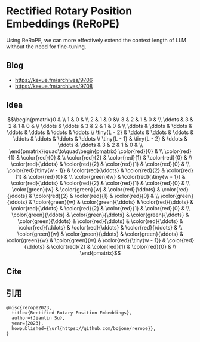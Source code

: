 # Rectified Rotary Position Embeddings (ReRoPE)

Using ReRoPE, we can more effectively extend the context length of LLM without the need for fine-tuning.

## Blog

- https://kexue.fm/archives/9706
- https://kexue.fm/archives/9708

## Idea

$$\begin{pmatrix}0 & \\ 
1 & 0 & \\ 
2 & 1 & 0 &\\ 
3 & 2 & 1 & 0 & \\ 
\ddots & 3 & 2 & 1 & 0 & \\ 
\ddots & \ddots & 3 & 2 & 1 & 0 & \\ 
\ddots & \ddots & \ddots & \ddots & \ddots & \ddots & \ddots \\ 
\tiny{L - 2} & \ddots & \ddots & \ddots & \ddots & \ddots & \ddots & \ddots \\ 
\tiny{L - 1} & \tiny{L - 2} & \ddots & \ddots & \ddots & 3 & 2 & 1 & 0 & \\ 
\end{pmatrix}\quad\to\quad\begin{pmatrix} 
\color{red}{0} & \\ 
\color{red}{1} & \color{red}{0} & \\ 
\color{red}{2} & \color{red}{1} & \color{red}{0} & \\ 
\color{red}{\ddots} & \color{red}{2} & \color{red}{1} & \color{red}{0} & \\ 
\color{red}{\tiny{w - 1}} & \color{red}{\ddots} & \color{red}{2} & \color{red}{1} & \color{red}{0} & \\ 
\color{green}{w} & \color{red}{\tiny{w - 1}} & \color{red}{\ddots} & \color{red}{2} & \color{red}{1} & \color{red}{0} & \\ 
\color{green}{w} & \color{green}{w} & \color{red}{\ddots} & \color{red}{\ddots} & \color{red}{2} & \color{red}{1} & \color{red}{0} & \\ 
\color{green}{\ddots} & \color{green}{w} & \color{green}{\ddots} & \color{red}{\ddots} & \color{red}{\ddots} & \color{red}{2} & \color{red}{1} & \color{red}{0} & \\ 
\color{green}{\ddots} & \color{green}{\ddots} & \color{green}{\ddots} & \color{green}{\ddots} & \color{red}{\ddots} & \color{red}{\ddots} & \color{red}{\ddots} & \color{red}{\ddots} & \color{red}{\ddots} & \\ 
\color{green}{w} & \color{green}{\ddots} & \color{green}{\ddots} & \color{green}{w} & \color{green}{w} & \color{red}{\tiny{w - 1}} & \color{red}{\ddots} & \color{red}{2} & \color{red}{1} & \color{red}{0} & \\ 
\end{pmatrix}$$

## Cite

## 引用

```
@misc{rerope2023,
  title={Rectified Rotary Position Embeddings},
  author={Jianlin Su},
  year={2023},
  howpublished={\url{https://github.com/bojone/rerope}},
}
```
